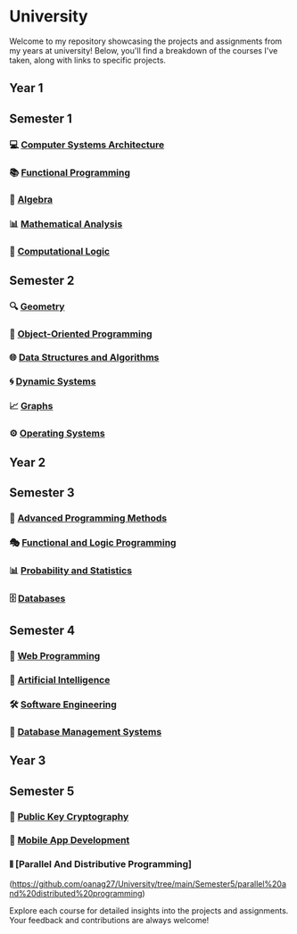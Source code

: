 # University

Welcome to my repository showcasing the projects and assignments from my years at university! Below, you'll find a breakdown of the courses I've taken, along with links to specific projects.

## Year 1
## Semester 1

### 💻 [Computer Systems Architecture](https://github.com/oanag27/University/tree/main/Semester1/Computational%20Systems%20Architecture)


### 📚 [Functional Programming](https://github.com/oanag27/University/tree/main/Semester1/Fundamentals%20of%20programming)


### 🧮 [Algebra](https://github.com/oanag27/University/tree/main/Semester1/Algebra)


### 📊 [Mathematical Analysis](https://github.com/oanag27/University/tree/main/Semester1/Mathematical%20analysis)


### 🧠 [Computational Logic](https://github.com/oanag27/University/tree/main/Semester1/Computational%20logic)


## Semester 2

### 🔍 [Geometry](https://github.com/oanag27/University/tree/main/Semester2/geometry)


### 🔄 [Object-Oriented Programming](https://github.com/oanag27/University/tree/main/Semester2/oop)


### 🌐 [Data Structures and Algorithms](https://github.com/oanag27/University/tree/main/Semester2/data%20structures%20and%20algorithms)


### 🌀 [Dynamic Systems](https://github.com/oanag27/University/tree/main/Semester2/dynamic%20systems)


### 📈 [Graphs](https://github.com/oanag27/University/tree/main/Semester2/graphs)


### ⚙️ [Operating Systems](https://github.com/oanag27/University/tree/main/Semester2/operating%20systems)


## Year 2
## Semester 3

### 🚀 [Advanced Programming Methods](https://github.com/oanag27/University/tree/main/Semester3/advanced%20programming%20methods)


### 🎭 [Functional and Logic Programming](https://github.com/oanag27/University/tree/main/Semester3/functional%20and%20logic%20programming)


### 📊 [Probability and Statistics](https://github.com/oanag27/University/tree/main/Semester3/probability%20and%20statistics)


### 🗄️ [Databases](https://github.com/oanag27/University/tree/main/Semester3/databases)


## Semester 4

### 🎨 [Web Programming](https://github.com/oanag27/University/tree/main/Semester4/web%20programming)

### 🤖 [Artificial Intelligence](https://github.com/oanag27/University/tree/main/Semester4/artificial%20intelligence)

### 🛠️ [Software Engineering](https://github.com/oanag27/University/tree/main/Semester4/software%20engineering)

### 📂 [Database Management Systems](https://github.com/oanag27/University/tree/main/Semester4/database%20management%20systems)


## Year 3
## Semester 5

### :key: [Public Key Cryptography](https://github.com/oanag27/University/tree/main/Semester5/public%20key%20cryptography)

### 📱 [Mobile App Development](https://github.com/oanag27/University/tree/main/Semester5/mobile%20app%20development)

### ⫴ [Parallel And Distributive Programming]
(https://github.com/oanag27/University/tree/main/Semester5/parallel%20and%20distributed%20programming)

Explore each course for detailed insights into the projects and assignments. Your feedback and contributions are always welcome!
  
    
